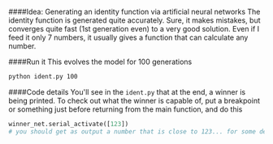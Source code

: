 ####Idea: Generating an identity function via artificial neural networks
The identity function is generated quite accurately. Sure, it makes mistakes, but converges quite fast (1st generation even) to a very good solution. Even if I feed it only 7 numbers, it usually gives a function that can calculate any number.


####Run it
This evolves the model for 100 generations

``` bash
python ident.py 100
````

####Code details
You'll see in the `ident.py` that at the end, a winner is being printed. To check out what the winner is capable of, put a breakpoint or something just before returning from the main function, and do this

``` python
winner_net.serial_activate([123])
# you should get as output a number that is close to 123... for some definition of 'close'
```
